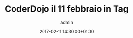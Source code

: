 ---
author: admin
comments: false
date: 2017-02-11 14:30:00+01:00
layout: event
location: tagmilano
registration_url: 
type: Player
slug: coderdojo-il-11-febbraio-in-tag
title: CoderDojo il 11 febbraio in Tag
img: event_03.jpg
thumb: event_03.jpg
categories:
- event_planned
---